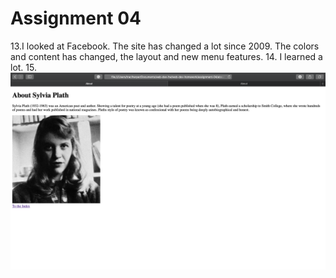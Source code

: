 # Assignment 04

13.I looked at Facebook. The site has changed a lot since 2009. The colors and content has changed, the layout and new menu features.
14. I learned a lot.
15. ![screenshot](./images/screenshot.png)
